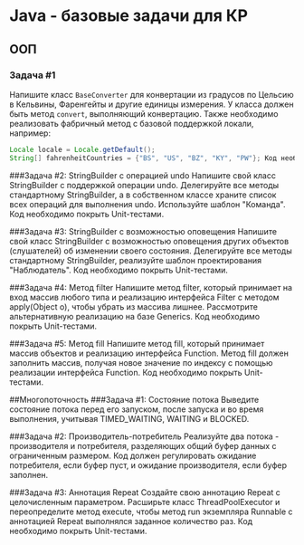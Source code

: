 # Java - базовые задачи для КР

## ООП

### Задача #1

Напишите класс `BaseConverter` для конвертации из градусов по Цельсию в Кельвины, Фаренгейты и другие единицы измерения. У класса должен быть метод `convert`, выполняющий конвертацию. Также необходимо реализовать фабричный метод с базовой поддержкой локали, например:

```java
Locale locale = Locale.getDefault();
String[] fahrenheitCountries = {"BS", "US", "BZ", "KY", "PW"}; Код необходимо покрыть Unit-тестами.
```
###Задача #2: StringBuilder с операцией undo
Напишите свой класс StringBuilder с поддержкой операции undo. Делегируйте все методы стандартному StringBuilder, а в собственном классе храните список всех операций для выполнения undo. Используйте шаблон "Команда". Код необходимо покрыть Unit-тестами.

###Задача #3: StringBuilder с возможностью оповещения
Напишите свой класс StringBuilder с возможностью оповещения других объектов (слушателей) об изменении своего состояния. Делегируйте все методы стандартному StringBuilder, реализуйте шаблон проектирования "Наблюдатель". Код необходимо покрыть Unit-тестами.

###Задача #4: Метод filter
Напишите метод filter, который принимает на вход массив любого типа и реализацию интерфейса Filter с методом apply(Object o), чтобы убрать из массива лишнее. Рассмотрите альтернативную реализацию на базе Generics. Код необходимо покрыть Unit-тестами.

###Задача #5: Метод fill
Напишите метод fill, который принимает массив объектов и реализацию интерфейса Function. Метод fill должен заполнить массив, получая новое значение по индексу с помощью реализации интерфейса Function. Код необходимо покрыть Unit-тестами.

##Многопоточность
###Задача #1: Состояние потока
Выведите состояние потока перед его запуском, после запуска и во время выполнения, учитывая TIMED_WAITING, WAITING и BLOCKED.

###Задача #2: Производитель-потребитель
Реализуйте два потока - производителя и потребителя, разделяющих общий буфер данных с ограниченным размером. Код должен регулировать ожидание потребителя, если буфер пуст, и ожидание производителя, если буфер заполнен.

###Задача #3: Аннотация Repeat
Создайте свою аннотацию Repeat с целочисленным параметром. Расширьте класс ThreadPoolExecutor и переопределите метод execute, чтобы метод run экземпляра Runnable с аннотацией Repeat выполнялся заданное количество раз. Код необходимо покрыть Unit-тестами.
